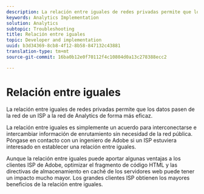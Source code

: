 ```yaml
---
description: La relación entre iguales de redes privadas permite que los datos pasen de la red de un ISP a la red de Analytics de forma más eficaz.
keywords: Analytics Implementation
solution: Analytics
subtopic: Troubleshooting
title: Relación entre iguales
topic: Developer and implementation
uuid: b3d34369-8cb8-4f12-8b58-847132c43881
translation-type: tm+mt
source-git-commit: 16ba0b12e0f70112f4c10804d0a13c278388ecc2

---
```



# Relación entre iguales

La relación entre iguales de redes privadas permite que los datos pasen de la red de un ISP a la red de Analytics de forma más eficaz.

La relación entre iguales es simplemente un acuerdo para interconectarse e intercambiar información de enrutamiento sin necesidad de la red pública. Póngase en contacto con un ingeniero de Adobe si un ISP estuviera interesado en establecer una relación entre iguales.

Aunque la relación entre iguales puede aportar algunas ventajas a los clientes ISP de Adobe, optimizar el fragmento de código HTML y las directivas de almacenamiento en caché de los servidores web puede tener un impacto mucho mayor. Los grandes clientes ISP obtienen los mayores beneficios de la relación entre iguales.
